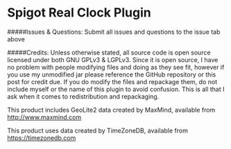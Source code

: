 # Spigot Real Clock Plugin

#####Issues & Questions:
Submit all issues and questions to the issue tab above

#####Credits:
Unless otherwise stated, all source code is open source licensed under both GNU GPLv3 & LGPLv3. Since it is open source, I have no problem with people modifying files and doing as they see fit, however if you use my unmodified jar please reference the GitHub repository or this post for credit due. If you do modify the files and repackage them, do not include myself or the name of this plugin to avoid confusion. This is all that I ask when it comes to redistribution and repackaging.

This product includes GeoLite2 data created by MaxMind, available from
http://www.maxmind.com

This product uses data created by TimeZoneDB, available from
https://timezonedb.com
